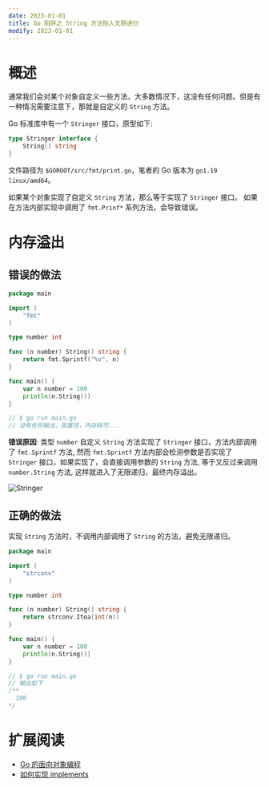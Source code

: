 ```yaml
---
date: 2023-01-01
title: Go 陷阱之 String 方法陷入无限递归
modify: 2023-01-01
---
```


# 概述

通常我们会对某个对象自定义一些方法，大多数情况下，这没有任何问题。但是有一种情况需要注意下，那就是自定义的 `String` 方法。

Go 标准库中有一个 `Stringer` 接口，原型如下:

```go
type Stringer interface {
	String() string
}
```

文件路径为 `$GOROOT/src/fmt/print.go`，笔者的 Go 版本为 `go1.19 linux/amd64`。

如果某个对象实现了自定义 `String` 方法，那么等于实现了 `Stringer` 接口。 如果在方法内部实现中调用了 `fmt.Prinf*` 系列方法，会导致错误。

# 内存溢出

## 错误的做法

```go
package main

import (
	"fmt"
)

type number int

func (n number) String() string {
	return fmt.Sprintf("%v", n)
}

func main() {
	var n number = 100
	println(n.String())
}

// $ go run main.go
// 没有任何输出，阻塞住，内存耗尽...
```

**错误原因**: 类型 `number` 自定义 `String` 方法实现了 `Stringer` 接口，方法内部调用了 `fmt.Sprintf` 方法, 
然而 `fmt.Sprintf` 方法内部会检测参数是否实现了 `Stringer` 接口，如果实现了，会直接调用参数的 `String` 方法, 
等于又反过来调用 `number.String` 方法, 这样就进入了无限递归，最终内存溢出。

![Stringer](/images/Stringer.png)

## 正确的做法

实现 `String` 方法时，不调用内部调用了 `String` 的方法，避免无限递归。

```go
package main

import (
	"strconv"
)

type number int

func (n number) String() string {
	return strconv.Itoa(int(n))
}

func main() {
	var n number = 100
	println(n.String())
}

// $ go run main.go
// 输出如下 
/**
  100
*/
```

# 扩展阅读

- [Go 的面向对象编程](https://dbwu.tech/posts/golang_oop/)
- [如何实现 implements](https://dbwu.tech/posts/golang_implements/)